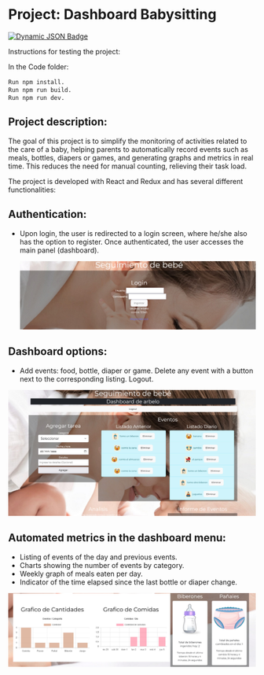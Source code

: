 ﻿# Project: Dashboard Babysitting
[![Dynamic JSON Badge](https://img.shields.io/badge/Lang-Es-blue)](https://github.com/lucasarbelo/ProyectoBaby_FE/blob/main/README.es.md)

Instructions for testing the project:

In the Code folder:

    Run npm install.
    Run npm run build.
    Run npm run dev.

## Project description:
The goal of this project is to simplify the monitoring of activities related to the care of a baby, helping parents to automatically record events such as meals, bottles, diapers or games, and generating graphs and metrics in real time. This reduces the need for manual counting, relieving their task load.

The project is developed with React and Redux and has several different functionalities:

## Authentication:
 - Upon login, the user is redirected to a login screen, where he/she
   also has the option to register. Once authenticated, the user
   accesses the main panel (dashboard).
   
   ![login](/images/login.jpeg)

## Dashboard options:

 - Add events: food, bottle, diaper or game. Delete any event with a
   button next to the corresponding listing. Logout.

![dashboard1](images/dashboard1.jpeg)  

  ## Automated metrics in the dashboard menu: 
  
 - Listing of events of the day and previous events.
 - Charts showing the number of events by category.    
 - Weekly graph of meals eaten per day. 
 - Indicator of the time elapsed since the last bottle or diaper
   change.
   
![dashboard2](images/dashboard2.jpeg)  

